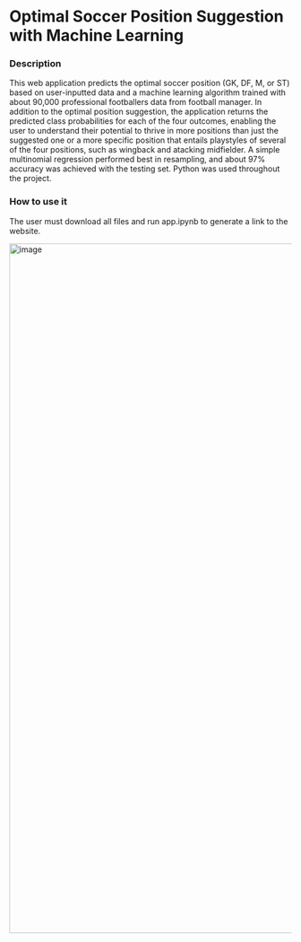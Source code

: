 # Optimal Soccer Position Suggestion with Machine Learning

### Description
This web application predicts the optimal soccer position (GK, DF, M, or ST) based on user-inputted data and a machine learning algorithm trained with about 90,000 professional footballers data from football manager.  In addition to the optimal position suggestion, the application returns the predicted class probabilities for each of the four outcomes, enabling the user to understand their potential to thrive in more positions than just the suggested one or a more specific position that entails playstyles of several of the four positions, such as wingback and atacking midfielder.  A simple multinomial regression performed best in resampling, and about 97% accuracy was achieved with the testing set.  Python was used throughout the project.

### How to use it
The user must download all files and run app.ipynb to generate a link to the website. 

<img width="1230" alt="image" src="https://user-images.githubusercontent.com/102631336/167756445-65631afe-ba4a-496f-ad78-bd26bf085e95.png">



